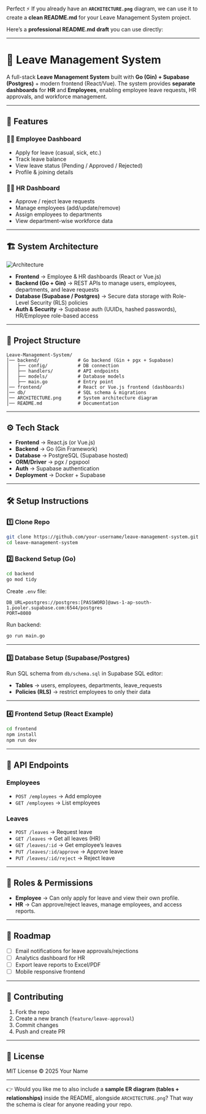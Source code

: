 Perfect ⚡ If you already have an **`ARCHITECTURE.png`** diagram, we can use it to create a **clean README.md** for your Leave Management System project.

Here’s a **professional README.md draft** you can use directly:

---

# 🚀 Leave Management System

A full-stack **Leave Management System** built with **Go (Gin) + Supabase (Postgres)** + modern frontend (React/Vue).
The system provides **separate dashboards** for **HR** and **Employees**, enabling employee leave requests, HR approvals, and workforce management.

---

## 📌 Features

### 👨‍💼 Employee Dashboard

* Apply for leave (casual, sick, etc.)
* Track leave balance
* View leave status (Pending / Approved / Rejected)
* Profile & joining details

### 🧑‍💻 HR Dashboard

* Approve / reject leave requests
* Manage employees (add/update/remove)
* Assign employees to departments
* View department-wise workforce data

---

## 🏗️ System Architecture

![Architecture](ARCHITECTURE.png)

* **Frontend** → Employee & HR dashboards (React or Vue.js)
* **Backend (Go + Gin)** → REST APIs to manage users, employees, departments, and leave requests
* **Database (Supabase / Postgres)** → Secure data storage with Role-Level Security (RLS) policies
* **Auth & Security** → Supabase auth (UUIDs, hashed passwords), HR/Employee role-based access

---

## 📂 Project Structure

```
Leave-Management-System/
│── backend/              # Go backend (Gin + pgx + Supabase)
│   ├── config/           # DB connection
│   ├── handlers/         # API endpoints
│   ├── models/           # Database models
│   ├── main.go           # Entry point
│── frontend/             # React or Vue.js frontend (dashboards)
│── db/                   # SQL schema & migrations
│── ARCHITECTURE.png      # System architecture diagram
│── README.md             # Documentation
```

---

## ⚙️ Tech Stack

* **Frontend** → React.js (or Vue.js)
* **Backend** → Go (Gin Framework)
* **Database** → PostgreSQL (Supabase hosted)
* **ORM/Driver** → pgx / pgxpool
* **Auth** → Supabase authentication
* **Deployment** → Docker + Supabase

---

## 🛠️ Setup Instructions

### 1️⃣ Clone Repo

```bash
git clone https://github.com/your-username/leave-management-system.git
cd leave-management-system
```

### 2️⃣ Backend Setup (Go)

```bash
cd backend
go mod tidy
```

Create `.env` file:

```env
DB_URL=postgres://postgres:[PASSWORD]@aws-1-ap-south-1.pooler.supabase.com:6544/postgres
PORT=8080
```

Run backend:

```bash
go run main.go
```

---

### 3️⃣ Database Setup (Supabase/Postgres)

Run SQL schema from `db/schema.sql` in Supabase SQL editor:

* **Tables** → users, employees, departments, leave\_requests
* **Policies (RLS)** → restrict employees to only their data

---

### 4️⃣ Frontend Setup (React Example)

```bash
cd frontend
npm install
npm run dev
```

---

## 📡 API Endpoints

### Employees

* `POST /employees` → Add employee
* `GET /employees` → List employees

### Leaves

* `POST /leaves` → Request leave
* `GET /leaves` → Get all leaves (HR)
* `GET /leaves/:id` → Get employee’s leaves
* `PUT /leaves/:id/approve` → Approve leave
* `PUT /leaves/:id/reject` → Reject leave

---

## 🔐 Roles & Permissions

* **Employee** → Can only apply for leave and view their own profile.
* **HR** → Can approve/reject leaves, manage employees, and access reports.

---

## 🚀 Roadmap

* [ ] Email notifications for leave approvals/rejections
* [ ] Analytics dashboard for HR
* [ ] Export leave reports to Excel/PDF
* [ ] Mobile responsive frontend

---

## 🤝 Contributing

1. Fork the repo
2. Create a new branch (`feature/leave-approval`)
3. Commit changes
4. Push and create PR

---

## 📜 License

MIT License © 2025 Your Name

---

👉 Would you like me to also include a **sample ER diagram (tables + relationships)** inside the README, alongside `ARCHITECTURE.png`? That way the schema is clear for anyone reading your repo.
